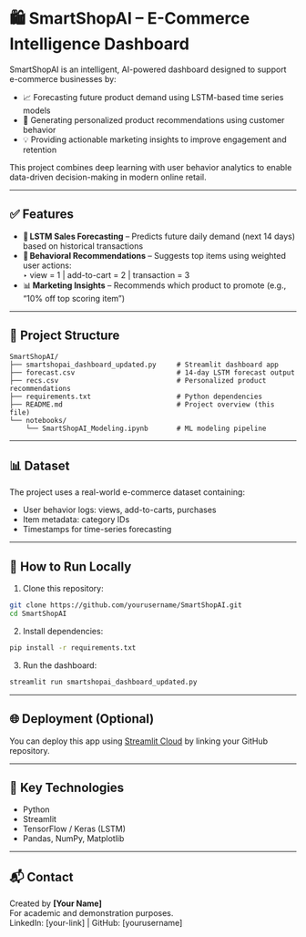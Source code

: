 
# 🛍️ SmartShopAI – E-Commerce Intelligence Dashboard

SmartShopAI is an intelligent, AI-powered dashboard designed to support e-commerce businesses by:

- 📈 Forecasting future product demand using LSTM-based time series models  
- 🎯 Generating personalized product recommendations using customer behavior  
- 💡 Providing actionable marketing insights to improve engagement and retention

This project combines deep learning with user behavior analytics to enable data-driven decision-making in modern online retail.

---

## ✅ Features

- 🔮 **LSTM Sales Forecasting** – Predicts future daily demand (next 14 days) based on historical transactions  
- 🧠 **Behavioral Recommendations** – Suggests top items using weighted user actions:  
  ‣ view = 1 | add-to-cart = 2 | transaction = 3  
- 📊 **Marketing Insights** – Recommends which product to promote (e.g., “10% off top scoring item”)

---

## 📁 Project Structure

```
SmartShopAI/
├── smartshopai_dashboard_updated.py     # Streamlit dashboard app
├── forecast.csv                         # 14-day LSTM forecast output
├── recs.csv                             # Personalized product recommendations
├── requirements.txt                     # Python dependencies
├── README.md                            # Project overview (this file)
└── notebooks/
    └── SmartShopAI_Modeling.ipynb       # ML modeling pipeline
```

---

## 📊 Dataset

The project uses a real-world e-commerce dataset containing:
- User behavior logs: views, add-to-carts, purchases
- Item metadata: category IDs
- Timestamps for time-series forecasting

---

## 🚀 How to Run Locally

1. Clone this repository:
```bash
git clone https://github.com/yourusername/SmartShopAI.git
cd SmartShopAI
```

2. Install dependencies:
```bash
pip install -r requirements.txt
```

3. Run the dashboard:
```bash
streamlit run smartshopai_dashboard_updated.py
```

---

## 🌐 Deployment (Optional)

You can deploy this app using [Streamlit Cloud](https://streamlit.io/cloud) by linking your GitHub repository.

---

## 📌 Key Technologies

- Python
- Streamlit
- TensorFlow / Keras (LSTM)
- Pandas, NumPy, Matplotlib

---

## 📬 Contact

Created by **[Your Name]**  
For academic and demonstration purposes.  
LinkedIn: [your-link] | GitHub: [yourusername]
